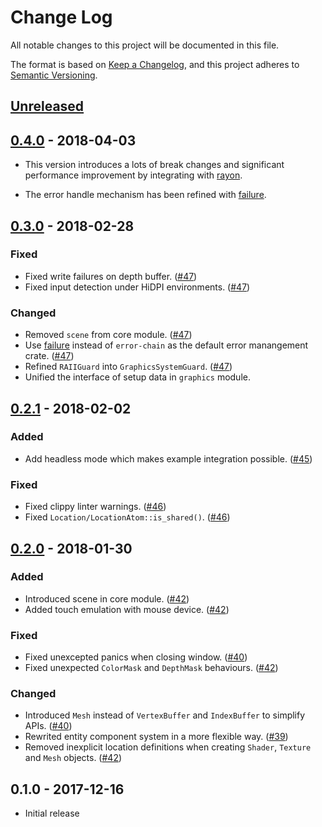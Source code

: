 # Change Log
All notable changes to this project will be documented in this file.

The format is based on [Keep a Changelog][kc], and this project adheres to
[Semantic Versioning][sv].

[kc]: http://keepachangelog.com/
[sv]: http://semver.org/

## [Unreleased]

## [0.4.0] - 2018-04-03

* This version introduces a lots of break changes and significant performance improvement by integrating with [rayon](https://github.com/rayon-rs/rayon).

* The error handle mechanism has been refined with [failure](https://github.com/rust-lang-nursery/failure).

## [0.3.0] - 2018-02-28

### Fixed
* Fixed write failures on depth buffer. ([#47])
* Fixed input detection under HiDPI environments. ([#47])

### Changed
* Removed `scene` from core module. ([#47])
* Use [failure](https://github.com/withoutboats/failure) instead of `error-chain` as the default error manangement crate. ([#47])
* Refined `RAIIGuard` into `GraphicsSystemGuard`. ([#47])
* Unified the interface of setup data in `graphics` module.

[#47]: https://github.com/shawnscode/crayon/pull/47

## [0.2.1] - 2018-02-02

### Added
* Add headless mode which makes example integration possible. ([#45])

### Fixed
* Fixed clippy linter warnings. ([#46])
* Fixed `Location/LocationAtom::is_shared()`. ([#46])

[#46]: https://github.com/shawnscode/crayon/pull/46
[#45]: https://github.com/shawnscode/crayon/pull/45

## [0.2.0] - 2018-01-30

### Added
* Introduced scene in core module. ([#42][#43])
* Added touch emulation with mouse device. ([#42])

### Fixed
* Fixed unexcepted panics when closing window. ([#40])
* Fixed unexpected `ColorMask` and `DepthMask` behaviours. ([#42])

### Changed
* Introduced `Mesh` instead of `VertexBuffer` and `IndexBuffer` to simplify APIs. ([#40][#41])
* Rewrited entity component system in a more flexible way. ([#39])
* Removed inexplicit location definitions when creating `Shader`, `Texture` and `Mesh` objects. ([#42])

[#39]: https://github.com/shawnscode/crayon/pull/39
[#40]: https://github.com/shawnscode/crayon/pull/40
[#41]: https://github.com/shawnscode/crayon/pull/41
[#42]: https://github.com/shawnscode/crayon/pull/42
[#43]: https://github.com/shawnscode/crayon/pull/43

## 0.1.0 - 2017-12-16
* Initial release

[0.2.0]: https://github.com/shawnscode/crayon/compare/v0.1.0...v0.2.0
[0.2.1]: https://github.com/shawnscode/crayon/compare/v0.1.0...v0.2.1
[0.3.0]: https://github.com/shawnscode/crayon/compare/v0.2.1...v0.3.0
[0.4.0]: https://github.com/shawnscode/crayon/compare/v0.3.0...v0.4.0
[Unreleased]: https://github.com/shawnscode/crayon/compare/v0.4.0...HEAD